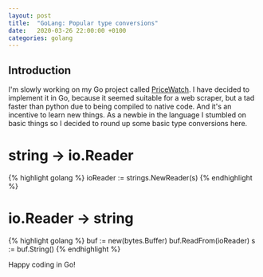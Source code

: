 ```yaml
---
layout: post
title:  "GoLang: Popular type conversions"
date:   2020-03-26 22:00:00 +0100
categories: golang
---
```


## Introduction

I'm slowly working on my Go project called [PriceWatch][pricewatch-github]. I have decided to implement it in Go, because it seemed suitable for a web scraper, but a tad faster than python due to being compiled to native code. And it's an incentive to learn new things.
As a newbie in the language I stumbled on basic things so I decided to round up some basic type conversions here.

# string -> io.Reader

{% highlight golang %}
ioReader := strings.NewReader(s)
{% endhighlight %}

# io.Reader -> string

{% highlight golang %}
buf := new(bytes.Buffer)
buf.ReadFrom(ioReader)
s := buf.String()
{% endhighlight %}

Happy coding in Go!

[pricewatch-github]: https://github.com/wacekdziewulski/PriceWatch/
